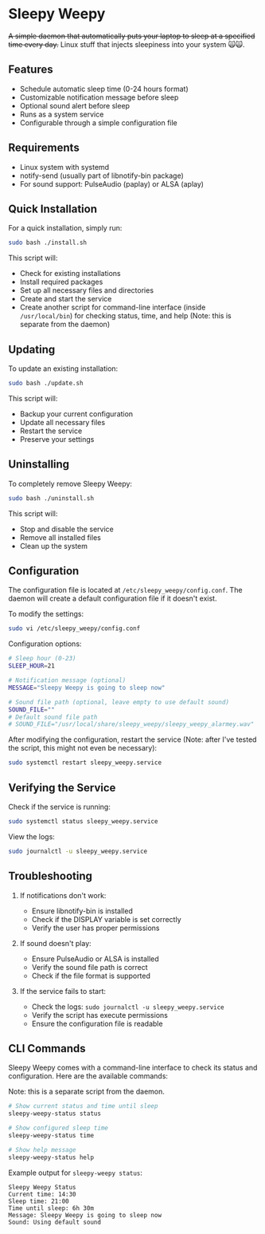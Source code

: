 # Sleepy Weepy

~~A simple daemon that automatically puts your laptop to sleep at a specified time every day.~~ Linux stuff that injects sleepiness into your system 🙀🙀.

## Features

- Schedule automatic sleep time (0-24 hours format)
- Customizable notification message before sleep
- Optional sound alert before sleep
- Runs as a system service
- Configurable through a simple configuration file

## Requirements

- Linux system with systemd
- notify-send (usually part of libnotify-bin package)
- For sound support: PulseAudio (paplay) or ALSA (aplay)

## Quick Installation

For a quick installation, simply run:

```bash
sudo bash ./install.sh
```

This script will:

- Check for existing installations
- Install required packages
- Set up all necessary files and directories
- Create and start the service
- Create another script for command-line interface (inside `/usr/local/bin`) for checking status, time, and help (Note: this is separate from the daemon)

## Updating

To update an existing installation:

```bash
sudo bash ./update.sh
```

This script will:

- Backup your current configuration
- Update all necessary files
- Restart the service
- Preserve your settings

## Uninstalling

To completely remove Sleepy Weepy:

```bash
sudo bash ./uninstall.sh
```

This script will:

- Stop and disable the service
- Remove all installed files
- Clean up the system

## Configuration

The configuration file is located at `/etc/sleepy_weepy/config.conf`. The daemon will create a default configuration file if it doesn't exist.

To modify the settings:

```bash
sudo vi /etc/sleepy_weepy/config.conf
```

Configuration options:

```bash
# Sleep hour (0-23)
SLEEP_HOUR=21

# Notification message (optional)
MESSAGE="Sleepy Weepy is going to sleep now"

# Sound file path (optional, leave empty to use default sound)
SOUND_FILE=""
# Default sound file path
# SOUND_FILE="/usr/local/share/sleepy_weepy/sleepy_weepy_alarmey.wav"
```

After modifying the configuration, restart the service (Note: after I've tested the script, this might not even be necessary):

```bash
sudo systemctl restart sleepy_weepy.service
```

## Verifying the Service

Check if the service is running:

```bash
sudo systemctl status sleepy_weepy.service
```

View the logs:

```bash
sudo journalctl -u sleepy_weepy.service
```

## Troubleshooting

1. If notifications don't work:

   - Ensure libnotify-bin is installed
   - Check if the DISPLAY variable is set correctly
   - Verify the user has proper permissions

2. If sound doesn't play:

   - Ensure PulseAudio or ALSA is installed
   - Verify the sound file path is correct
   - Check if the file format is supported

3. If the service fails to start:
   - Check the logs: `sudo journalctl -u sleepy_weepy.service`
   - Verify the script has execute permissions
   - Ensure the configuration file is readable

## CLI Commands

Sleepy Weepy comes with a command-line interface to check its status and configuration. Here are the available commands:

Note: this is a separate script from the daemon.

```bash
# Show current status and time until sleep
sleepy-weepy-status status

# Show configured sleep time
sleepy-weepy-status time

# Show help message
sleepy-weepy-status help
```

Example output for `sleepy-weepy status`:

```
Sleepy Weepy Status
Current time: 14:30
Sleep time: 21:00
Time until sleep: 6h 30m
Message: Sleepy Weepy is going to sleep now
Sound: Using default sound
```
